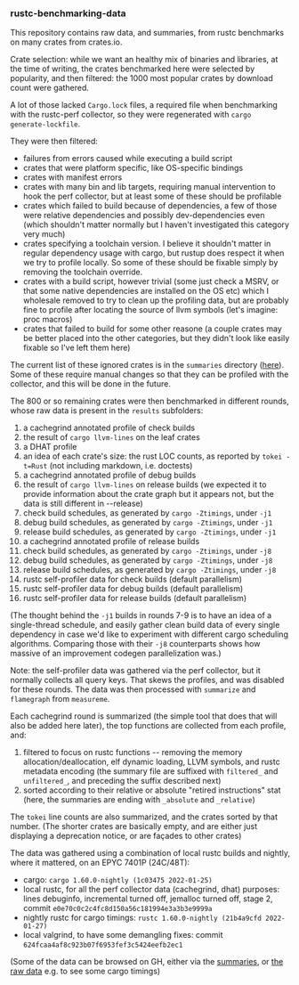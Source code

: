 ### rustc-benchmarking-data

This repository contains raw data, and summaries, from rustc benchmarks on many crates from crates.io.

Crate selection: while we want an healthy mix of binaries and libraries, at the time of writing, the crates benchmarked here were selected by popularity, and then filtered: the 1000 most popular crates by download count were gathered.

A lot of those lacked `Cargo.lock` files, a required file when benchmarking with the rustc-perf collector, so they were regenerated with `cargo generate-lockfile`.

They were then filtered: 
- failures from errors caused while executing a build script
- crates that were platform specific, like OS-specific bindings
- crates with manifest errors
- crates with many bin and lib targets, requiring manual intervention to hook the perf collector, but at least some of these should be profilable
- crates which failed to build because of dependencies, a few of those were relative dependencies and possibly dev-dependencies even (which shouldn't matter normally but I haven't investigated this category very much)
- crates specifying a toolchain version. I believe it shouldn't matter in regular dependency usage with cargo, but rustup does respect it when we try to profile locally. So some of these should be fixable simply by removing the toolchain override.
- crates with a build script, however trivial (some just check a MSRV, or that some native dependencies are installed on the OS etc) which I wholesale removed to try to clean up the profiling data, but are probably fine to profile after locating the source of llvm symbols (let's imagine: proc macros)
- crates that failed to build for some other reasone (a couple crates may be better placed into the other categories, but they didn't look like easily fixable so I've left them here)

The current list of these ignored crates is in the `summaries` directory ([here](./summaries/failures-summary.txt)). Some of these require manual changes so that they can be profiled with the collector, and this will be done in the future.

The 800 or so remaining crates were then benchmarked in different rounds, whose raw data is present in the `results` subfolders:
1. a cachegrind annotated profile of check builds
2. the result of `cargo llvm-lines` on the leaf crates
3. a DHAT profile
4. an idea of each crate's size: the rust LOC counts, as reported by `tokei -t=Rust` (not including markdown, i.e. doctests)
5. a cachegrind annotated profile of debug builds
6. the result of `cargo llvm-lines` on release builds (we expected it to provide information about the crate graph but it appears not, but the data is still different in --release)
7. check build schedules, as generated by `cargo -Ztimings`, under `-j1`
8. debug build schedules, as generated by `cargo -Ztimings`, under `-j1`
9. release build schedules, as generated by `cargo -Ztimings`, under `-j1`
10. a cachegrind annotated profile of release builds
11. check build schedules, as generated by `cargo -Ztimings`, under `-j8`
12. debug build schedules, as generated by `cargo -Ztimings`, under `-j8`
13. release build schedules, as generated by `cargo -Ztimings`, under `-j8`
14. rustc self-profiler data for check builds (default parallelism)
15. rustc self-profiler data for debug builds (default parallelism)
15. rustc self-profiler data for release builds (default parallelism)

(The thought behind the `-j1` builds in rounds 7-9 is to have an idea of a single-thread schedule, and easily gather clean build data of every single dependency in case we'd like to experiment with different cargo scheduling algorithms. Comparing those with their `-j8` counterparts shows how massive of an improvement codegen parallelization was.)

Note: the self-profiler data was gathered via the perf collector, but it normally collects all query keys. That skews the profiles, and was disabled for these rounds. The data was then processed with `summarize` and `flamegraph` from `measureme`.

Each cachegrind round is summarized (the simple tool that does that will also be added here later), the top functions are collected from each profile, and:
1) filtered to focus on rustc functions -- removing the memory allocation/deallocation, elf dynamic loading, LLVM symbols, and rustc metadata encoding (the summary file are suffixed with `filtered_` and `unfiltered_`, and preceding the suffix described next) 
2) sorted according to their relative or absolute "retired instructions" stat (here, the summaries are ending with `_absolute` and `_relative`)

The `tokei` line counts are also summarized, and the crates sorted by that number. (The shorter crates are basically empty, and are either just displaying a deprecation notice, or are façades to other crates)

The data was gathered using a combination of local rustc builds and nightly, where it mattered, on an EPYC 7401P (24C/48T):
- cargo: `cargo 1.60.0-nightly (1c03475 2022-01-25)`
- local rustc, for all the perf collector data (cachegrind, dhat) purposes: lines debuginfo, incremental turned off, jemalloc turned off, stage 2, commit `e0e70c0c2c4fc8d150a56c181994e3a3b3e9999a`
- nightly rustc for cargo timings: `rustc 1.60.0-nightly (21b4a9cfd 2022-01-27)`
- local valgrind, to have some demangling fixes: commit `624fcaa4af8c923b07f6953fef3c5424eefb2ec1`

(Some of the data can be browsed on GH, either via the [summaries](https://lqd.github.io/rustc-benchmarking-data/summaries/), or [the raw data](https://lqd.github.io/rustc-benchmarking-data/results/) e.g. to see some cargo timings)